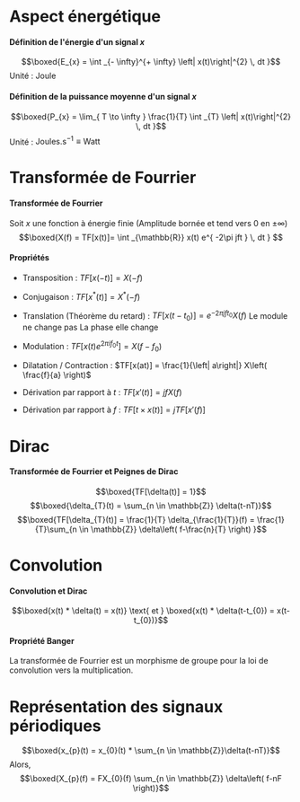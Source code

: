 # Aspect énergétique
#### Définition de l'énergie d'un signal $x$
$$\boxed{E_{x} = \int _{- \infty}^{+ \infty} \left| x(t)\right|^{2} \, dt }$$
Unité : Joule

#### Définition de la puissance moyenne d'un signal $x$
$$\boxed{P_{x} = \lim_{ T \to \infty } \frac{1}{T} \int _{T} \left| x(t)\right|^{2} \, dt }$$
Unité : $\text{Joules.s}^{-1} \equiv \text{Watt}$ 

# Transformée de Fourrier
#### Transformée de Fourrier
Soit $x$ une fonction à énergie finie (Amplitude bornée et tend vers $0$ en $\pm \infty$)
$$\boxed{X(f) = TF[x(t)]= \int _{\mathbb{R}} x(t) e^{ -2\pi jft } \, dt } $$

#### Propriétés
- Transposition : $TF[x(-t)] = X(-f)$
- Conjugaison : $TF[x^{*}(t)]=X^{*}(-f)$
- Translation (Théorème du retard) : $TF[x(t-t_{0})] = e^{ -2\pi jft_{0} }X(f)$
  Le module ne change pas
  La phase elle change
- Modulation : $TF[x(t)e^{ 2\pi if_{0}t }] = X(f-f_{0})$
  
- Dilatation / Contraction : $TF[x(at)] = \frac{1}{\left| a\right|} X\left( \frac{f}{a} \right)$
- Dérivation par rapport à $t$ : $TF[x'(t)] = jf X(f)$
- Dérivation par rapport à $f$ : $TF[t \times x(t)] = j TF[x'(f)]$

# Dirac
#### Transformée de Fourrier et Peignes de Dirac
$$\boxed{TF[\delta(t)] = 1}$$
$$\boxed{\delta_{T}(t) = \sum_{n \in \mathbb{Z}} \delta(t-nT)}$$
$$\boxed{TF[\delta_{T}(t)] = \frac{1}{T} \delta_{\frac{1}{T}}(f) = \frac{1}{T}\sum_{n \in \mathbb{Z}} \delta\left( f-\frac{n}{T} \right) }$$

# Convolution
#### Convolution et Dirac
$$\boxed{x(t) * \delta(t) = x(t)} \text{ et } \boxed{x(t) * \delta(t-t_{0}) = x(t-t_{0})}$$

#### Propriété Banger
La transformée de Fourrier est un morphisme de groupe pour la loi de convolution vers la multiplication. 

# Représentation des signaux périodiques
$$\boxed{x_{p}(t) = x_{0}(t) * \sum_{n \in \mathbb{Z}}\delta(t-nT)}$$
Alors, 
$$\boxed{X_{p}(f) = FX_{0}(f) \sum_{n \in \mathbb{Z}} \delta\left( f-nF \right)}$$
